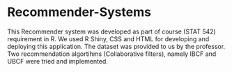 # Recommender-Systems
This Recommender system was developed as part of course (STAT 542) requirement in R. We used R Shiny, CSS and HTML for developing and deploying this application. The dataset was provided to us by the professor. Two recommendation algortihms (Collaborative filters), namely IBCF and UBCF were tried and implemented.
